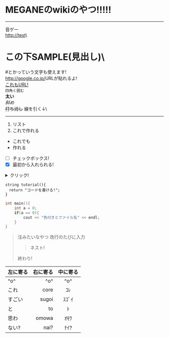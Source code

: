 # MEGANEのwikiのやつ!!!!!

***
音ゲー\
<http://test>\

# この下SAMPLE(見出し)\
\#とかっていう文字も使えます!\
<http://google.co.jp/>URLが貼れるよ!\
[これもURL!](https://www.google.co.jp/)\
`四角く囲む`\
**太い**\
_斜め_\
~~打ち消し~~
線を引く↓\
***
1. リスト
1. これで作れる
* これでも
* 作れる
- [ ] チェックボックス!
- [x] 最初から入れられる!
<details><summary>クリック!</summary>なんと開けます</details>


```
string tutorial(){
　return "コードを書ける!";
}
```
```cpp:test.cpp
int main(){
    int a = 0;
    if(a == 0){
        cout << "色付きとファイル名" << endl;
    }
}
```

>注みたいなやつ
>改行のたびに入力
>>ネスト!
>>
>終わり!

| 左に寄る | 右に寄る | 中に寄る |
|:-----------|------------:|:------------:|
| ^o^       | ^o^        | ^o^         |
| これ     | core      | ｺﾚ       |
| すごい       | sugoi        | ｽｺﾞｲ         |
| と         | to          | ﾄ           |
| 思わ       | omowa       | ｵﾓﾜ       |
| ない?    | nai?     | ﾅｲ?      |

